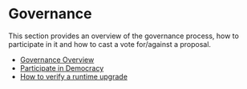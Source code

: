 # Governance

This section provides an overview of the governance process, how to participate in it and how to cast a vote for/against a proposal. 

* [Governance Overview](governance-overview.md)
* [Participate in Democracy](participate-in-democracy.md)
* [How to verify a runtime upgrade](how-to-verify-a-runtime-upgrade.md)

### 



